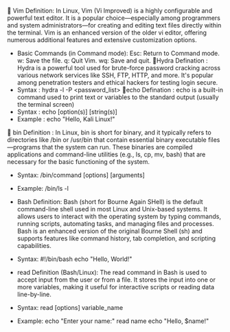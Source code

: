 🔹 Vim Definition:
   In Linux, Vim (Vi Improved) is a highly configurable and powerful text editor. It is a popular choice—especially among programmers and system administrators—for creating and editing text files directly within     the terminal. Vim is an enhanced version of the older vi editor, offering numerous additional features and extensive customization options.
 * Basic Commands (in Command mode):
   Esc: Return to Command mode. 
   w: Save the file. 
   q: Quit Vim. 
   wq: Save and quit.
🔹Hydra Defination :
   Hydra is a powerful tool used for brute-force password cracking across various network services like SSH, FTP, HTTP, and more. It's popular among penetration testers and ethical hackers for testing login          secure.
 * Syntax :
   hydra -l <username> -P <password_list> <target> <protocol>
🔹echo Defination :
   echo is a built-in command used to print text or variables to the standard output (usually the terminal screen)
 * Syntax :
   echo [option(s)] [string(s)]
 * Example :
   echo "Hello, Kali Linux!"

🔹 bin Definition :
    In Linux, bin is short for binary, and it typically refers to directories like /bin or /usr/bin that contain essential binary executable files—programs that the system can run. These binaries are compiled          applications and command-line utilities (e.g., ls, cp, mv, bash) that are necessary for the basic functioning of the system.
 * Syntax:
   /bin/command [options] [arguments]
 * Example:
   /bin/ls -l

* Bash Definition:
   Bash (short for Bourne Again SHell) is the default command-line shell used in most Linux and Unix-based systems. It allows users to interact with the operating system by typing commands, running scripts,         automating tasks, and managing files and processes. Bash is an enhanced version of the original Bourne Shell (sh) and supports features like command history, tab completion, and scripting capabilities.
* Syntax:
   #!/bin/bash
  echo "Hello, World!"
* read Definition (Bash/Linux):
   The read command in Bash is used to accept input from the user or from a file. It stores the input into one or more variables, making it useful for interactive scripts or reading data line-by-line.
* Syntax:
   read [options] variable_name
* Example:
   echo "Enter your name:"
  read name
  echo "Hello, $name!"






   
  



